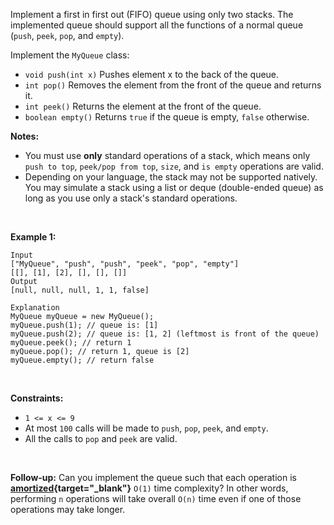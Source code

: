 Implement a first in first out (FIFO) queue using only two stacks. The
implemented queue should support all the functions of a normal queue
(`push`, `peek`, `pop`, and `empty`).

Implement the `MyQueue` class:

-   `void push(int x)` Pushes element x to the back of the queue.
-   `int pop()` Removes the element from the front of the queue and
    returns it.
-   `int peek()` Returns the element at the front of the queue.
-   `boolean empty()` Returns `true` if the queue is empty, `false`
    otherwise.

**Notes:**

-   You must use **only** standard operations of a stack, which means
    only `push to top`, `peek/pop from top`, `size`, and `is empty`
    operations are valid.
-   Depending on your language, the stack may not be supported natively.
    You may simulate a stack using a list or deque (double-ended queue)
    as long as you use only a stack\'s standard operations.

 

**Example 1:**

    Input
    ["MyQueue", "push", "push", "peek", "pop", "empty"]
    [[], [1], [2], [], [], []]
    Output
    [null, null, null, 1, 1, false]

    Explanation
    MyQueue myQueue = new MyQueue();
    myQueue.push(1); // queue is: [1]
    myQueue.push(2); // queue is: [1, 2] (leftmost is front of the queue)
    myQueue.peek(); // return 1
    myQueue.pop(); // return 1, queue is [2]
    myQueue.empty(); // return false

 

**Constraints:**

-   `1 <= x <= 9`
-   At most `100` calls will be made to `push`, `pop`, `peek`, and
    `empty`.
-   All the calls to `pop` and `peek` are valid.

 

**Follow-up:** Can you implement the queue such that each operation is
**[amortized](https://en.wikipedia.org/wiki/Amortized_analysis){target="_blank"}**
`O(1)` time complexity? In other words, performing `n` operations will
take overall `O(n)` time even if one of those operations may take
longer.

